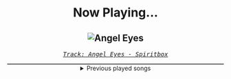 <div align="center"> 
<h1>Now Playing...</h1>

![Angel Eyes](https://i.scdn.co/image/ab67616d00001e0275e42f08aa50d6f458ad41cc)
--
_<samp><a href="https://open.spotify.com/track/1l2AhmjfTTmo5lxTej3XcJ">Track: Angel Eyes - Spiritbox</a></samp>_

<div style="border: 1px #4B5054 solid"></div>
<details>
  <summary>
    Previous played songs
  </summary>
  <table>
    <thead>
      <tr>
        <th>
          Artist
        </th>
        <th>
          Song
        </th>
        <th>
          Link
        </th>
      </tr>
    </thead>
    <tbody>
      <tr><td>Spiritbox</td><td>Angel Eyes</td><td><a href="https://open.spotify.com/track/1l2AhmjfTTmo5lxTej3XcJ">https://open.spotify.com/track/1l2AhmjfTTmo5lxTej3XcJ</a></td></tr><tr><td>Ice Nine Kills</td><td>Rainy Day</td><td><a href="https://open.spotify.com/track/3AkCkuC8LuRFEnvyKBQUOg">https://open.spotify.com/track/3AkCkuC8LuRFEnvyKBQUOg</a></td></tr><tr><td>Motionless In White</td><td>Werewolf</td><td><a href="https://open.spotify.com/track/1e1rQNYCZToyBDDka1Io34">https://open.spotify.com/track/1e1rQNYCZToyBDDka1Io34</a></td></tr><tr><td>Ice Nine Kills</td><td>Meat & Greet</td><td><a href="https://open.spotify.com/track/4GxFq0SoA0QOsocHvtHIvL">https://open.spotify.com/track/4GxFq0SoA0QOsocHvtHIvL</a></td></tr><tr><td>Spiritbox</td><td>Angel Eyes</td><td><a href="https://open.spotify.com/track/1l2AhmjfTTmo5lxTej3XcJ">https://open.spotify.com/track/1l2AhmjfTTmo5lxTej3XcJ</a></td></tr><tr><td>Ice Nine Kills</td><td>Rainy Day</td><td><a href="https://open.spotify.com/track/3AkCkuC8LuRFEnvyKBQUOg">https://open.spotify.com/track/3AkCkuC8LuRFEnvyKBQUOg</a></td></tr><tr><td>Palisades</td><td>Through Hell</td><td><a href="https://open.spotify.com/track/26HE6AP6CmJDhkyGRYrSht">https://open.spotify.com/track/26HE6AP6CmJDhkyGRYrSht</a></td></tr><tr><td>Bad Omens</td><td>ARTIFICIAL SUICIDE</td><td><a href="https://open.spotify.com/track/2Qv8xJzenocwXyGlMU5PaC">https://open.spotify.com/track/2Qv8xJzenocwXyGlMU5PaC</a></td></tr><tr><td>Motionless In White</td><td>Werewolf</td><td><a href="https://open.spotify.com/track/1e1rQNYCZToyBDDka1Io34">https://open.spotify.com/track/1e1rQNYCZToyBDDka1Io34</a></td></tr><tr><td>Blue Stahli</td><td>ULTRAnumb - Synthetic Killing Unit Remix</td><td><a href="https://open.spotify.com/track/2iZjOOYfFMVUq72upSi5hF">https://open.spotify.com/track/2iZjOOYfFMVUq72upSi5hF</a></td></tr><tr><td>Blue Stahli</td><td>ULTRAnumb (Neovision Remix) - Edit</td><td><a href="https://open.spotify.com/track/5nx8yFcZpvguXgE2ehy5ux">https://open.spotify.com/track/5nx8yFcZpvguXgE2ehy5ux</a></td></tr><tr><td>Blue Stahli</td><td>ULTRAnumb - Noise to Noizer Remix</td><td><a href="https://open.spotify.com/track/3F1zPTnukcCFMq7UiiRIz4">https://open.spotify.com/track/3F1zPTnukcCFMq7UiiRIz4</a></td></tr><tr><td>Blue Stahli</td><td>ULTRAnumb</td><td><a href="https://open.spotify.com/track/2adJ7mRtOvgVM0pHFHSDQO">https://open.spotify.com/track/2adJ7mRtOvgVM0pHFHSDQO</a></td></tr><tr><td>Blue Stahli</td><td>ULTRAnumb - Pulsedaemon Remix</td><td><a href="https://open.spotify.com/track/5UnhZZEYY3bWHRwEOKwqbt">https://open.spotify.com/track/5UnhZZEYY3bWHRwEOKwqbt</a></td></tr><tr><td>Blue Stahli</td><td>ULTRAnumb - TweakerRay Remix</td><td><a href="https://open.spotify.com/track/7o7J8p7XvYcyhagxOFxfu8">https://open.spotify.com/track/7o7J8p7XvYcyhagxOFxfu8</a></td></tr><tr><td>Blue Stahli</td><td>ULTRAnumb - Armored Defiance Remix</td><td><a href="https://open.spotify.com/track/4ddsZp3aqDGZ0Hq1zpduHt">https://open.spotify.com/track/4ddsZp3aqDGZ0Hq1zpduHt</a></td></tr><tr><td>Blue Stahli</td><td>ULTRAnumb - EchoDeep Remix</td><td><a href="https://open.spotify.com/track/74jcnkHAL35fQ1BWgq0IKJ">https://open.spotify.com/track/74jcnkHAL35fQ1BWgq0IKJ</a></td></tr><tr><td>Blue Stahli</td><td>ULTRAnumb - Jato Unit Remix</td><td><a href="https://open.spotify.com/track/0FFw98bSGX5VtIFS634f5R">https://open.spotify.com/track/0FFw98bSGX5VtIFS634f5R</a></td></tr><tr><td>Blue Stahli</td><td>ULTRAnumb - Neon Sky Remix</td><td><a href="https://open.spotify.com/track/55QdN6BKcuRKtFmPYDv92l">https://open.spotify.com/track/55QdN6BKcuRKtFmPYDv92l</a></td></tr><tr><td>Blue Stahli</td><td>ULTRAnumb - Machinnes Remix</td><td><a href="https://open.spotify.com/track/72MMR69GwvyoafkPWq04c1">https://open.spotify.com/track/72MMR69GwvyoafkPWq04c1</a></td></tr>
    </tbody>
  </table>
</details>

</div>
